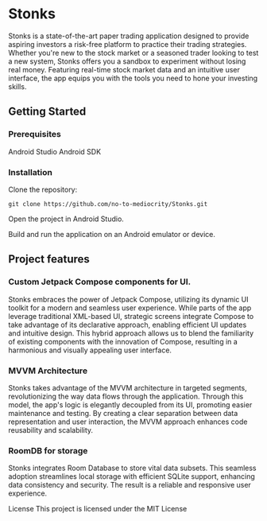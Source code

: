 # Stonks
Stonks is a state-of-the-art paper trading application designed to provide aspiring investors a risk-free platform to practice their trading strategies. Whether you're new to the stock market or a seasoned trader looking to test a new system, Stonks offers you a sandbox to experiment without losing real money. Featuring real-time stock market data and an intuitive user interface, the app equips you with the tools you need to hone your investing skills.

## Getting Started

### Prerequisites
Android Studio
Android SDK

### Installation
Clone the repository:
```
git clone https://github.com/no-to-mediocrity/Stonks.git
```
Open the project in Android Studio.

Build and run the application on an Android emulator or device.

## Project features
### Custom Jetpack Compose components for UI.
Stonks embraces the power of Jetpack Compose, utilizing its dynamic UI toolkit for a modern and seamless user experience. While parts of the app leverage traditional XML-based UI, strategic screens integrate Compose to take advantage of its declarative approach, enabling efficient UI updates and intuitive design. This hybrid approach allows us to blend the familiarity of existing components with the innovation of Compose, resulting in a harmonious and visually appealing user interface.

### MVVM Architecture 
Stonks takes advantage of the MVVM architecture in targeted segments, revolutionizing the way data flows through the application. Through this model, the app's logic is elegantly decoupled from its UI, promoting easier maintenance and testing. By creating a clear separation between data representation and user interaction, the MVVM approach enhances code reusability and scalability. 

### RoomDB for storage
Stonks integrates Room Database to store vital data subsets. This seamless adoption streamlines local storage with efficient SQLite support, enhancing data consistency and security. The result is a reliable and responsive user experience.

License
This project is licensed under the MIT License

